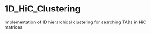 # 1D_HiC_Clustering
Implementation of 1D hierarchical clustering for searching TADs in HiC matrices
